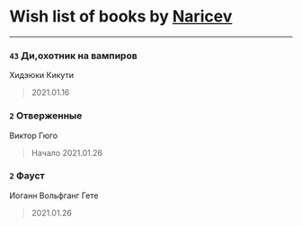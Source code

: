# Wish list of books by [Naricev](https://plus.google.com/u/0/107090515204537133928/)
---

### `43` Ди,охотник на вампиров
Хидэюки Кикути
> 2021.01.16

### `2` Отверженные
Виктор Гюго
> Начало 2021.01.26

### `2` Фауст
Иоганн Вольфганг Гете
> 2021.01.26

